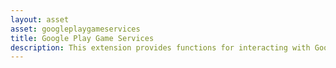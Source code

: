 ```yaml
---
layout: asset
asset: googleplaygameservices
title: Google Play Game Services
description: This extension provides functions for interacting with Google Play Game Services. Supported on Android. The extension supports Achievements, Authentication, Cloud save, Events and Leaderboards
---
```

